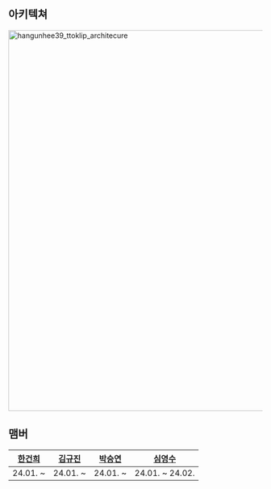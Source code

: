 ## 아키텍쳐 
<img width="755" alt="hangunhee39_ttoklip_architecure" src="https://github.com/ttoklip/Android/assets/77563098/c3640f5d-ea24-46bd-807b-023127e81ea0">


## 맴버 
|              [한건희](https://github.com/hangunhee39)                |              [김규진](https://github.com/kyujin0911)                |            [박승연](https://github.com/40food)                      |             [심영수](https://github.com/posite)                    |
|:------------------------------------------------------------------:|:------------------------------------------------------------------:|:------------------------------------------------------------------:|:---------------------------------------------------------------:|
| 24.01. ~  | 24.01. ~ | 24.01. ~ | 24.01. ~ 24.02. |
